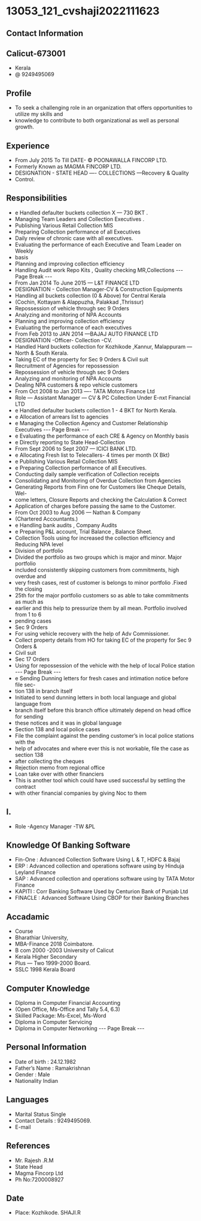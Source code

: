 # 13053_121_cvshaji2022111623

## Contact Information



## Calicut-673001

* Kerala
* @ 9249495069


## Profile

* To seek a challenging role in an organization that offers opportunities to utilize my skills and
* knowledge to contribute to both organizational as well as personal growth.


## Experience

* From July 2015 To Till DATE- © POONAWALLA FINCORP LTD.
* Formerly Known as MAGMA FINCORP LTD.
* DESIGNATION - STATE HEAD —- COLLECTIONS —Recovery & Quality
* Control.


## Responsibilities

* e Handled defaulter buckets collection X — 730 BKT .
* Managing Team Leaders and Collection Executives .
* Publishing Various Retail Collection MIS
* Preparing Collection performance of all Executives
* Daily review of chronic case with all executives.
* Evaluating the performance of each Executive and Team Leader on Weekly
* basis
* Planning and improving collection efficiency
* Handling Audit work Repo Kits , Quality checking MR,Collections
--- Page Break ---
* From Jan 2014 To June 2015 — L&T FINANCE LTD
* DESIGNATION - Collection Manager-CV & Construction Equipments
* Handling all buckets collection (0 & Above) for Central Kerala
* (Cochin, Kottayam & Alappuzha, Palakkad ,Thrissur)
* Repossession of vehicle through sec 9 Orders
* Analyzing and monitoring of NPA Accounts
* Planning and improving collection efficiency
* Evaluating the performance of each executives
* From Feb 2013 to JAN 2014 —BAJAJ AUTO FINANCE LTD
* DESIGNATION -Officer- Collection -CV.
* Handled Hard buckets collection for Kozhikode ,Kannur, Malappuram —
* North & South Kerala.
* Taking EC of the property for Sec 9 Orders & Civil suit
* Recruitment of Agencies for repossession
* Repossession of vehicle through sec 9 Orders
* Analyzing and monitoring of NPA Accounts
* Dealing NPA customers & repo vehicle customers
* From Oct 2008 to Jan 2013 —- TATA Motors Finance Ltd
* Role — Assistant Manager — CV & PC Collection Under E-nxt Financial LTD
* e Handled defaulter buckets collection 1 - 4 BKT for North Kerala.
* e Allocation of arrears list to agencies
* e Managing the Collection Agency and Customer Relationship Executives
--- Page Break ---
* e Evaluating the performance of each CRE & Agency on Monthly basis
* e Directly reporting to State Head-Collection
* From Sept 2006 to Sept 2007 — ICICI BANK LTD.
* e Allocating Fresh list to Telecallers- 4 times per month (X Bkt)
* e Publishing Various Retail Collection MIS
* e Preparing Collection performance of all Executives.
* Conducting daily sample verification of Collection receipts
* Consolidating and Monitoring of Overdue Collection from Agencies
* Generating Reports from Finn one for Customers like Cheque Details, Wel-
* come letters, Closure Reports and checking the Calculation & Correct
* Application of charges before passing the same to the Customer.
* From Oct 2003 to Aug 2006 — Nathan & Company
* (Chartered Accountants.)
* e Handling bank audits , Company Audits
* e Preparing P&L account, Trial Balance , Balance Sheet.
* Collection Tools using for increased the collection efficiency and Reducing NPA level
* Division of portfolio
* Divided the portfolio as two groups which is major and minor. Major portfolio
* included consistently skipping customers from commitments, high overdue and
* very fresh cases, rest of customer is belongs to minor portfolio .Fixed the closing
* 25th for the major portfolio customers so as able to take commitments as much as
* earlier and this help to pressurize them by all mean. Portfolio involved from 1 to 6
* pending cases
* Sec 9 Orders
* For using vehicle recovery with the help of Adv Commissioner.
* Collect property details from HO for taking EC of the property for Sec 9 Orders &
* Civil suit
* Sec 17 Orders
* Using for repossession of the vehicle with the help of local Police station
--- Page Break ---
* e Sending Dunning letters for fresh cases and intimation notice before file sec-
* tion 138 in branch itself
* Initiated to send dunning letters in both local language and global language from
* branch itself before this branch office ultimately depend on head office for sending
* these notices and it was in global language
* Section 138 and local police cases
* File the complaint against the pending customer’s in local police stations with the
* help of advocates and where ever this is not workable, file the case as section 138
* after collecting the cheques
* Rejection memo from regional office
* Loan take over with other financiers
* This is another tool which could have used successful by settling the contract
* with other financial companies by giving Noc to them


## I.

* Role -Agency Manager -TW &PL


## Knowledge Of Banking Software

* Fin-One : Advanced Collection Software Using L & T, HDFC & Bajaj
* ERP : Advanced collection and operations software using by Hinduja Leyland Finance
* SAP : Advanced collection and operations software using by TATA Motor Finance
* KAPITI : Corr Banking Software Used by Centurion Bank of Punjab Ltd
* FINACLE : Advanced Software Using CBOP for their Banking Branches


## Accadamic

* Course
* Bharathiar University,
* MBA-Finance 2018 Coimbatore.
* B com 2000 -2003 University of Calicut
* Kerala Higher Secondary
* Plus — Two 1999-2000 Board.
* SSLC 1998 Kerala Board


## Computer Knowledge

* Diploma in Computer Financial Accounting
* (Open Office, Ms-Office and Tally 5.4, 6.3)
* Skilled Package: Ms-Excel, Ms-Word
* Diploma in Computer Servicing
* Diploma in Computer Networking
--- Page Break ---


## Personal Information

* Date of birth : 24.12.1982
* Father’s Name : Ramakrishnan
* Gender : Male
* Nationality Indian


## Languages

* Marital Status Single
* Contact Details : 9249495069.
* E-mail


## References

* Mr. Rajesh .R.M
* State Head
* Magma Fincorp Ltd
* Ph No:7200008927


## Date

* Place: Kozhikode. SHAJI.R

